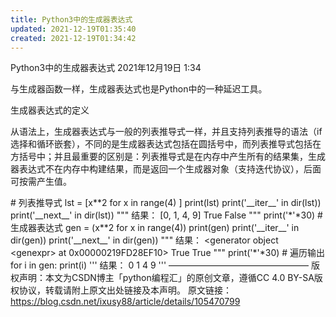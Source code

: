 ```yaml
---
title: Python3中的生成器表达式
updated: 2021-12-19T01:35:40
created: 2021-12-19T01:34:42
---
```


Python3中的生成器表达式
2021年12月19日
1:34

与生成器函数一样，生成器表达式也是Python中的一种延迟工具。

生成器表达式的定义

从语法上，生成器表达式与一般的列表推导式一样，并且支持列表推导的语法（if选择和循环嵌套），不同的是生成器表达式包括在圆括号中，而列表推导式包括在方括号中；并且最重要的区别是：列表推导式是在内存中产生所有的结果集，生成器表达式不在内存中构建结果，而是返回一个生成器对象（支持迭代协议），后面可按需产生值。

\# 列表推导式
lst = \[x\*\*2 for x in range(4) \]
print(lst)
print('\_\_iter\_\_' in dir(lst))
print('\_\_next\_\_' in dir(lst))
"""
结果：
\[0, 1, 4, 9\]
True
False
"""
print('\*'\*30)
\# 生成器表达式
gen = (x\*\*2 for x in range(4))
print(gen)
print('\_\_iter\_\_' in dir(gen))
print('\_\_next\_\_' in dir(gen))
"""
结果：
\<generator object \<genexpr\> at 0x00000219FD28EF10\>
True
True
"""
print('\*'\*30)
\# 遍历输出
for i in gen:
print(i)
'''
结果：
0
1
4
9
'''
————————————————
版权声明：本文为CSDN博主「python编程汇」的原创文章，遵循CC 4.0 BY-SA版权协议，转载请附上原文出处链接及本声明。
原文链接：https://blog.csdn.net/ixusy88/article/details/105470799
